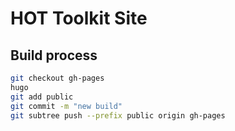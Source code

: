 # HOT Toolkit Site

## Build process


```sh
git checkout gh-pages
hugo
git add public
git commit -m "new build"
git subtree push --prefix public origin gh-pages
```